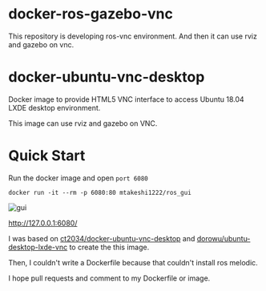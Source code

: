 # docker-ros-gazebo-vnc
This repository is developing ros-vnc environment. And then it can use rviz and gazebo on vnc.

# docker-ubuntu-vnc-desktop

Docker image to provide HTML5 VNC interface to access Ubuntu 18.04 LXDE desktop environment.

This image can use rviz and gazebo on VNC.

# Quick Start
Run the docker image and open `port 6080`

```
docker run -it --rm -p 6080:80 mtakeshi1222/ros_gui
```

![gui](https://i.imgur.com/ebk8hyn.jpg)

http://127.0.0.1:6080/

I was based on [ct2034/docker-ubuntu-vnc-desktop](https://github.com/ct2034/docker-ubuntu-vnc-desktop) and [dorowu/ubuntu-desktop-lxde-vnc](https://hub.docker.com/r/dorowu/ubuntu-desktop-lxde-vnc) to create the this image.

Then, I couldn't write a Dockerfile because that couldn't install ros melodic.

I hope pull requests and comment to my Dockerfile or image.
